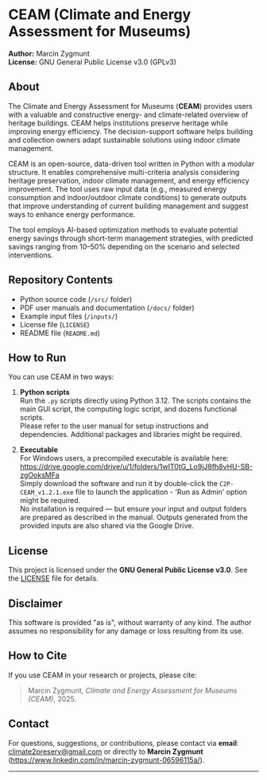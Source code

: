 # CEAM (Climate and Energy Assessment for Museums)

**Author:** Marcin Zygmunt  
**License:** GNU General Public License v3.0 (GPLv3)

## About

The Climate and Energy Assessment for Museums (**CEAM**) provides users with a valuable and constructive energy- and climate-related overview of heritage buildings. CEAM helps institutions preserve heritage while improving energy efficiency. The decision-support software helps building and collection owners adapt sustainable solutions using indoor climate management.

CEAM is an open-source, data-driven tool written in Python with a modular structure. It enables comprehensive multi-criteria analysis considering heritage preservation, indoor climate management, and energy efficiency improvement. The tool uses raw input data (e.g., measured energy consumption and indoor/outdoor climate conditions) to generate outputs that improve understanding of current building management and suggest ways to enhance energy performance.

The tool employs AI-based optimization methods to evaluate potential energy savings through short-term management strategies, with predicted savings ranging from 10–50% depending on the scenario and selected interventions.

## Repository Contents

- Python source code (`/src/` folder)
- PDF user manuals and documentation (`/docs/` folder)
- Example input files (`/inputs/`)
- License file (`LICENSE`)
- README file (`README.md`)

## How to Run

You can use CEAM in two ways:

1. **Python scripts**  
   Run the `.py` scripts directly using Python 3.12.
   The scripts contains the main GUI script, the computing logic script, and dozens functional scripts.    
   Please refer to the user manual for setup instructions and dependencies.
   Additional packages and libraries might be required. 

2. **Executable**  
   For Windows users, a precompiled executable is available here:   
   https://drive.google.com/drive/u/1/folders/1wIT0tG_Lo9iJ8fh8vHU-SB-zgOoksMFa   
   Simply download the software and run it by double-click the `C2P-CEAM_v1.2.1.exe` file to launch the application - 'Run as Admin' option might be required.  
   No installation is required — but ensure your input and output folders are prepared as described in the manual.
   Outputs generated from the provided inputs are also shared via the Google Drive. 

## License

This project is licensed under the **GNU General Public License v3.0**. See the [LICENSE](./LICENSE) file for details.

## Disclaimer

This software is provided "as is", without warranty of any kind. The author assumes no responsibility for any damage or loss resulting from its use.

## How to Cite

If you use CEAM in your research or projects, please cite:  
> Marcin Zygmunt, *Climate and Energy Assessment for Museums (CEAM)*, 2025.

## Contact

For questions, suggestions, or contributions, please contact via **email**: climate2preserv@gmail.com 
or directly to **Marcin Zygmunt** (https://www.linkedin.com/in/marcin-zygmunt-06596115a/).

---
